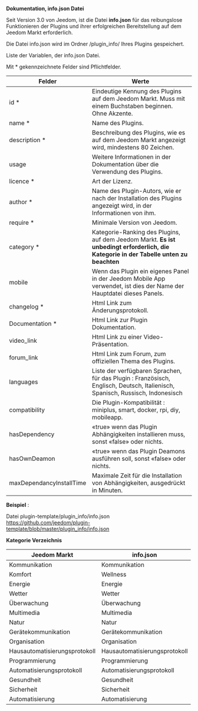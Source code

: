 **Dokumentation, info.json Datei**

Seit Version 3.0 von Jeedom, ist die Datei **info.json** für das reibungslose Funktionieren der Plugins und ihrer erfolgreichen Bereitstellung auf dem  Jeedom Markt erforderlich.

Die Datei info.json wird im Ordner /plugin_info/ Ihres Plugins gespeichert.

Liste der Variablen, der info.json Datei.

Mit * gekennzeichnete Felder sind Pflichtfelder.

Felder                   | Werte                                                                                                                   |
------------------------ | ------------------------------------------------------------------------------------------------------------------------- |
id *                     | Eindeutige Kennung des Plugins auf dem Jeedom Markt. Muss mit einem Buchstaben beginnen. Ohne Akzente.                             |
name *                   | Name des Plugins.                                                                                                            |
description *            | Beschreibung des Plugins, wie es auf dem Jeedom Markt angezeigt wird, mindestens 80 Zeichen.                                  |                                                                                     |
usage                    | Weitere Informationen in der Dokumentation über die Verwendung des Plugins.                                                    |
licence *                | Art der Lizenz.                                                                                                          |
author *                 | Name des Plugin-Autors, wie er nach der Installation des Plugins angezeigt wird, in der Informationen von ihm.         |
require *                | Minimale Version von Jeedom.                                                                                                |
category *               | Kategorie-Ranking des Plugins, auf dem Jeedom Markt. **Es ist unbedingt erforderlich, die Kategorie in der Tabelle unten zu beachten** |
mobile                   | Wenn das Plugin ein eigenes Panel in der Jeedom Mobile App verwendet, ist dies der Name der Hauptdatei dieses Panels.   |
changelog *              | Html Link zum Änderungsprotokoll.                                                                                              |
Documentation *          | Html Link zur Plugin Dokumentation.                                                                                |
video_link               | Html  Link zu einer Video-Präsentation.                                                                                 |
forum_link               | Html Link zum Forum, zum offiziellen Thema des Plugins.                                                                  |
languages                | Liste der verfügbaren Sprachen, für das Plugin : Französisch, Englisch, Deutsch, Italienisch, Spanisch, Russisch, Indonesisch            |
compatibility            | Die Plugin-Kompatibilität : miniplus, smart, docker, rpi, diy, mobileapp.                                                   |
hasDependency            | «true» wenn das Plugin Abhängigkeiten installieren muss, sonst «false» oder nichts.                                              |
hasOwnDeamon             | «true» wenn das Plugin Deamons ausführen soll, sonst «false» oder nichts.                                                   |
maxDependancyInstallTime | Maximale Zeit für die Installation von Abhängigkeiten, ausgedrückt in Minuten.                                            |


**Beispiel** :

Datei plugin-template/plugin_info/info.json
https://github.com/jeedom/plugin-template/blob/master/plugin_info/info.json




**Kategorie Verzeichnis**

Jeedom Markt         | info.json               |
--------------------- | ----------------------- |
Kommunikation         | Kommunikation           |
Komfort               | Wellness                |
Energie               | Energie                  |
Wetter                 | Wetter                 |
Überwachung            | Überwachung              |
Multimedia            | Multimedia              |
Natur                | Natur                  |
Gerätekommunikation      | Gerätekommunikation     |
Organisation          | Organisation            |
Hausautomatisierungsprotokoll  | Hausautomatisierungsprotokoll|
Programmierung         | Programmierung             |
Automatisierungsprotokoll   | Automatisierungsprotokoll     |
Gesundheit                 | Gesundheit                  |
Sicherheit              | Sicherheit                |
Automatisierung           | Automatisierung          |











 









